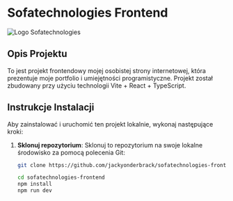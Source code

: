 # Sofatechnologies Frontend

![Logo Sofatechnologies](link_do_logo.png)

## Opis Projektu

To jest projekt frontendowy mojej osobistej strony internetowej, która prezentuje moje portfolio i umiejętności programistyczne. Projekt został zbudowany przy użyciu technologii Vite + React + TypeScript.

## Instrukcje Instalacji

Aby zainstalować i uruchomić ten projekt lokalnie, wykonaj następujące kroki:

1. **Sklonuj repozytorium**: Sklonuj to repozytorium na swoje lokalne środowisko za pomocą polecenia Git:

   ```bash
   git clone https://github.com/jackyonderbrack/sofatechnologies-frontend.git

   cd sofatechnologies-frontend
   npm install
   npm run dev
   ```

